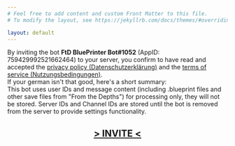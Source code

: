 ```yaml
---
# Feel free to add content and custom Front Matter to this file.
# To modify the layout, see https://jekyllrb.com/docs/themes/#overriding-theme-defaults

layout: default
---
```


By inviting the bot <b>FtD BluePrinter Bot#1052</b> (AppID: 759429992521662464) to your server, you confirm to have read and accepted the <a href="datenschutz">privacy policy (Datenschutzerklärung)</a> and the <a href="tos">terms of service (Nutzungsbedingungen)</a>.
<br/>If your german isn't that good, here's a short summary:<br/>
This bot uses user IDs and message content (including .blueprint files and other save files from "From the Depths") for processing only, they will not be stored.
Server IDs and Channel IDs are stored until the bot is removed from the server to provide settings functionality.

<h2 style="text-align: center"><a href="https://discord.com/api/oauth2/authorize?client_id=759429992521662464&permissions=34880&scope=bot">> INVITE <</a></h2>
